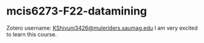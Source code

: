 # mcis6273-F22-datamining
Zotero username: KShivuni3426@muleriders.saumag.edu 
I am very excited to learn this course.
